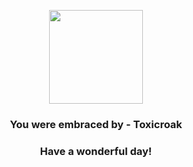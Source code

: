 <p align="center">
    <img src="https://raw.githubusercontent.com/PokeAPI/sprites/master/sprites/pokemon/454.png" width="150" height="150">
</p>
<h3 align="center">You were embraced by - <b>Toxicroak</b></h3>
<h3 align="center">Have a wonderful day!</h3>
